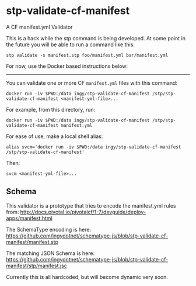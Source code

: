stp-validate-cf-manifest
========================

A CF manifest.yml Validator

This is a hack while the stp command is being developed. At some point in the
future you will be able to run a command like this:

```
stp validate -s manifest.stp foo/manifest.yml bar/manifest.yml
```

For now, use the Docker based instructions below:

----

You can validate one or more CF `manifest.yml` files with this command:

```
docker run -iv $PWD:/data ingy/stp-validate-cf-manifest /stp/stp-validate-cf-manifest <manifest-yml-file>...
```

For example, from this directory, run:

```
docker run -iv $PWD:/data ingy/stp-validate-cf-manifest /stp/stp-validate-cf-manifest manifest.yml
```

For ease of use, make a local shell alias:

```
alias svcm='docker run -iv $PWD:/data ingy/stp-validate-cf-manifest /stp/stp-validate-cf-manifest'
```

Then:

```
svcm <manifest-yml-file>...
```

## Schema

This validator is a prototype that tries to encode the manifest.yml rules from:
http://docs.pivotal.io/pivotalcf/1-7/devguide/deploy-apps/manifest.html

The SchemaType encoding is here:
https://github.com/ingydotnet/schematype-js/blob/stp-validate-cf-manifest/manifest.stp

The matching JSON Schema is here:
https://github.com/ingydotnet/schematype-js/blob/stp-validate-cf-manifest/stp/manifest.jsc

Currently this is all hardcoded, but will become dynamic very soon.
